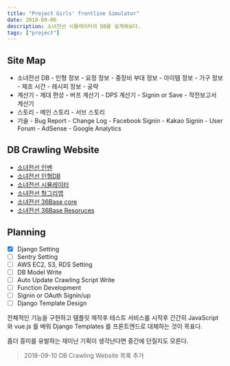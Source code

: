 ```yaml
---
title: "Project Girls' frontline Simulator"
date: 2018-09-06
description: 소녀전선 시뮬레이터의 DB를 설계해보다.
tags: ["project"]
---
```


## Site Map

- 소녀전선 DB - 인형 정보 - 요정 정보 - 중장비 부대 정보 - 아이템 정보 - 가구 정보 - 제조 시간 - 레시피 정보 - 공략
- 계산기 - 제대 편성 - 버프 계산기 - DPS 계산기 - Signin or Save - 작전보고서 계산기
- 스토리 - 메인 스토리 - 서브 스토리
- 기술 - Bug Report - Change Log - Facebook Signin - Kakao Signin - User Forum - AdSense - Google Analytics

## DB Crawling Website

- [소녀전선 인벤](http://gf.inven.co.kr)
- [소녀전선 인형DB](https://www.girlsfrontlinedb.com)
- [소녀전선 시뮬레이터](http://gfl.zzzzz.kr/?lang=ko)
- [소녀전선 헝그리앱](https://www.hungryapp.co.kr/bbs/game_girlsfrontline_char.php)
- [소녀전선 36Base core](https://github.com/36base)
- [소녀전선 36Base Resoruces](https://github.com/36base/girlsfrontline-resources)

## Planning

- [x] Django Setting
- [ ] Sentry Setting
- [ ] AWS EC2, S3, RDS Setting
- [ ] DB Model Write
- [ ] Auto Update Crawling Script Write
- [ ] Function Development
- [ ] Signin or OAuth Signin/up
- [ ] Django Template Design

전체적인 기능을 구현하고 템플릿 제작후 테스트 서비스를 시작후 간간히 JavaScript 와 vue.js 를 배워 Django Templates 를 프론트엔드로 대체하는 것이 목표다.

좀더 흥미를 유발하는 재미난 기획이 생각난다면 중간에 던질지도 모른다.

> 2018-09-10 DB Crawling Website 목록 추가
